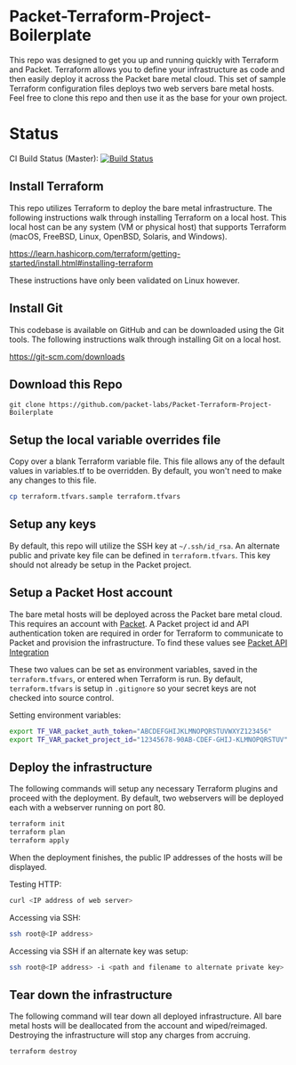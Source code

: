 # Packet-Terraform-Project-Boilerplate

This repo was designed to get you up and running quickly with Terraform and Packet. Terraform allows you to define
your infrastructure as code and then easily deploy it across the Packet bare metal cloud. This set of sample
Terraform configuration files deploys two web servers bare metal hosts. Feel free to clone this repo and then use 
it as the base for your own project.

# Status

CI Build Status (Master): [![Build Status](https://cloud.drone.io/api/badges/packet-labs/Packet-Terraform-Project-Boilerplate/status.svg?branch=master)](https://cloud.drone.io/packet-labs/Packet-Terraform-Project-Boilerplate/?branch=master)


## Install Terraform

This repo utilizes Terraform to deploy the bare metal infrastructure. The following instructions
walk through installing Terraform on a local host. This local host can be any system (VM or physical host)
that supports Terraform (macOS, FreeBSD, Linux, OpenBSD, Solaris, and Windows).

https://learn.hashicorp.com/terraform/getting-started/install.html#installing-terraform

These instructions have only been validated on Linux however.

## Install Git

This codebase is available on GitHub and can be downloaded using the Git tools. The following
instructions walk through installing Git on a local host.

https://git-scm.com/downloads

## Download this Repo

```
git clone https://github.com/packet-labs/Packet-Terraform-Project-Boilerplate
```

## Setup the local variable overrides file

Copy over a blank Terraform variable file. This file allows any of the default
values in variables.tf to be overridden. By default, you won't need to make any 
changes to this file.

```bash
cp terraform.tfvars.sample terraform.tfvars
```

## Setup any keys

By default, this repo will utilize the SSH key at `~/.ssh/id_rsa`. An alternate public and private key
file can be defined in `terraform.tfvars`. This key should not already be setup in the Packet project.

## Setup a Packet Host account

The bare metal hosts will be deployed across the Packet bare metal cloud. This requires an account
with [Packet](https://www.packet.com). A Packet project id and
API authentication token are required in order for Terraform to communicate to Packet and provision
the infrastructure. 
To find these values see [Packet API Integration](https://support.packet.com/kb/articles/api-integrations)

These two values can be set as environment variables, saved in the `terraform.tfvars`, or entered
when Terraform is run. By default, `terraform.tfvars` is setup in `.gitignore` so your secret keys
are not checked into source control.

Setting environment variables:
```bash
export TF_VAR_packet_auth_token="ABCDEFGHIJKLMNOPQRSTUVWXYZ123456"
export TF_VAR_packet_project_id="12345678-90AB-CDEF-GHIJ-KLMNOPQRSTUV"
```

## Deploy the infrastructure

The following commands will setup any necessary Terraform plugins and proceed with the deployment.
By default, two webservers will be deployed each with a webserver running on port 80.

```bash
terraform init
terraform plan
terraform apply
```

When the deployment finishes, the public IP addresses of the hosts will be displayed.

Testing HTTP:
```bash
curl <IP address of web server>
```

Accessing via SSH:
```bash
ssh root@<IP address>
```

Accessing via SSH if an alternate key was setup:
```bash
ssh root@<IP address> -i <path and filename to alternate private key>
```

## Tear down the infrastructure

The following command will tear down all deployed infrastructure. All bare metal hosts will be
deallocated from the account and wiped/reimaged. Destroying the infrastructure will stop any
charges from accruing.

```bash
terraform destroy
```

